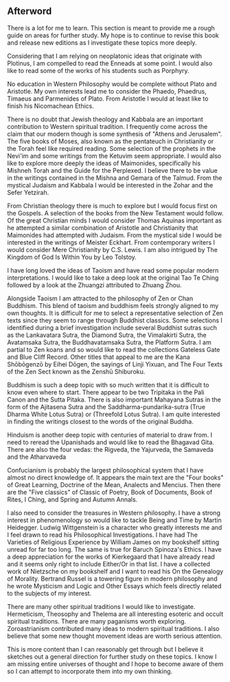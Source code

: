 ## Afterword

There is a lot for me to learn. This section is meant to provide me a rough guide on areas for further study. My hope is to continue to revise this book and release new editions as I investigate these topics more deeply.

Considering that I am relying on neoplatonic ideas that originate with Plotinus, I am compelled to read the Enneads at some point. I would also like to read some of the works of his students such as Porphyry.

No education in Western Philosophy would be complete without Plato and Aristotle. My own interests lead me to consider the Phaedo, Phaedrus, Timaeus and Parmenides of Plato. From Aristotle I would at least like to finish his Nicomachean Ethics.

There is no doubt that Jewish theology and Kabbala are an important contribution to Western spiritual tradition. I frequently come across the claim that our modern though is some synthesis of "Athens and Jerusalem". The five books of Moses, also known as the pentateuch in Christianity or the Torah feel like required reading. Some selection of the prophets in the Nevi'im and some writings from the Ketuvim seem appropriate. I would also like to explore more deeply the ideas of Maimonides, specifically his Mishneh Torah and the Guide for the Perplexed. I believe there to be value in the writings contained in the Mishna and Gemara of the Talmud. From the mystical Judaism and Kabbala I would be interested in the Zohar and the Sefer Yetzirah.

From Christian theology there is much to explore but I would focus first on the Gospels. A selection of the books from the New Testament would follow. Of the great Christian minds I would consider Thomas Aquinas important as he attempted a similar combination of Aristotle and Christianity that Maimonides had attempted with Judaism. From the mystical side I would be interested in the writings of Meister Eckhart. From contemporary writers I would consider Mere Christianity by C.S. Lewis. I am also intrigued by The Kingdom of God Is Within You by Leo Tolstoy.

I have long loved the ideas of Taoism and have read some popular modern interpretations. I would like to take a deep look at the original Tao Te Ching followed by a look at the Zhuangzi attributed to Zhuang Zhou.

Alongside Taoism I am attracted to the philosophy of Zen or Chan Buddhism. This blend of taoism and buddhism feels strongly aligned to my own thoughts. It is difficult for me to select a representative selection of Zen texts since they seem to range through Buddhist classics. Some selections I identified during a brief investigation include several Buddhist sutras such as the Lankavatara Sutra, the Diamond Sutra, the Vimalakirti Sutra, the Avatamsaka Sutra, the Buddhavatamsaka Sutra, the Platform Sutra. I am partial to Zen koans and so would like to read the collections Gateless Gate and Blue Cliff Record. Other titles that appeal to me are the Kana Shōbōgenzō by Eihei Dōgen, the sayings of Linji Yixuan, and The Four Texts of the Zen Sect known as the Zenshū Shiburoku.

Buddhism is such a deep topic with so much written that it is difficult to know even where to start. There appear to be two Tripitaka in the Pali Canon and the Sutta Pitaka. There is also important Mahayana Sutras in the form of the Ajitasena Sutra and the Saddharma-pundarika-sutra (True Dharma White Lotus Sutra) or (Threefold Lotus Sutra). I am quite interested in finding the writings closest to the words of the original Buddha.

Hinduism is another deep topic with centuries of material to draw from. I need to reread the Upanishads and would like to read the Bhagavad Gita. There are also the four vedas: the Rigveda, the Yajurveda, the Samaveda and the Atharvaveda

Confucianism is probably the largest philosophical system that I have almost no direct knowledge of. It appears the main text are the "Four books" of Great Learning, Doctrine of the Mean, Analects and Mencius. Then there are the "Five classics" of Classic of Poetry, Book of Documents, Book of Rites, I Ching, and Spring and Autumn Annals.

I also need to consider the treasures in Western philosophy. I have a strong interest in phenomenology so would like to tackle Being and Time by Martin Heidegger. Ludwig Wittgenstein is a character who greatly interests me and I feel drawn to read his Philosophical Investigations. I have had The Varieties of Religious Experience by William James on my bookshelf sitting unread for far too long. The same is true for Baruch Spinoza's Ethics.  I have a deep appreciation for the works of Kierkegaard that I have already read and it seems only right to include Either/Or in that list. I have a collected work of Nietzsche on my bookshelf and I want to read his On the Genealogy of Morality. Bertrand Russel is a towering figure in modern philosophy and he wrote Mysticism and Logic and Other Essays which feels directly related to the subjects of my interest.

There are many other spiritual traditions I would like to investigate. Hermeticism, Theosophy and Thelema are all interesting esoteric and occult spiritual traditions. There are many paganisms worth exploring. Zoroastrianism contributed many ideas to modern spiritual traditions. I also believe that some new thought movement ideas are worth serious attention. 

This is more content than I can reasonably get through but I believe it sketches out a general direction for further study on these topics. I know I am missing entire universes of thought and I hope to become aware of them so I can attempt to incorporate them into my own thinking.
